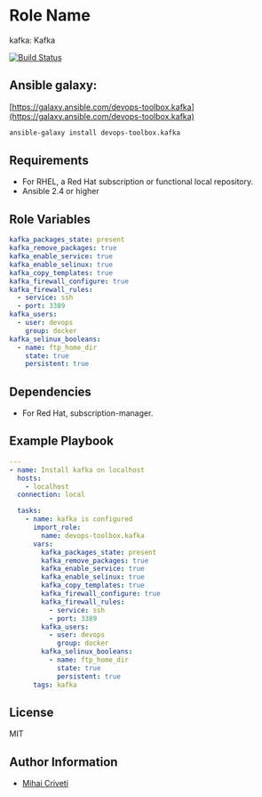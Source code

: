 Role Name
=========

kafka: Kafka

[![Build Status](https://travis-ci.org/cmihai-ansible/kafka.svg?branch=master)](https://travis-ci.org/cmihai-ansible/kafka)

Ansible galaxy:
---------------

[https://galaxy.ansible.com/devops-toolbox.kafka](https://galaxy.ansible.com/devops-toolbox.kafka)

```bash
ansible-galaxy install devops-toolbox.kafka
```

Requirements
------------

- For RHEL, a Red Hat subscription or functional local repository.
- Ansible 2.4 or higher

Role Variables
--------------

```yaml
kafka_packages_state: present
kafka_remove_packages: true
kafka_enable_service: true
kafka_enable_selinux: true
kafka_copy_templates: true
kafka_firewall_configure: true
kafka_firewall_rules:
  - service: ssh
  - port: 3389
kafka_users:
  - user: devops
    group: docker
kafka_selinux_booleans:
  - name: ftp_home_dir
    state: true
    persistent: true
```

Dependencies
------------

- For Red Hat, subscription-manager.

Example Playbook
----------------

```yaml
---
- name: Install kafka on localhost
  hosts:
    - localhost
  connection: local

  tasks:
    - name: kafka is configured
      import_role:
        name: devops-toolbox.kafka
      vars:
        kafka_packages_state: present
        kafka_remove_packages: true
        kafka_enable_service: true
        kafka_enable_selinux: true
        kafka_copy_templates: true
        kafka_firewall_configure: true
        kafka_firewall_rules:
          - service: ssh
          - port: 3389
        kafka_users:
          - user: devops
            group: docker
        kafka_selinux_booleans:
          - name: ftp_home_dir
            state: true
            persistent: true
      tags: kafka
```

License
-------

MIT

Author Information
------------------

- [Mihai Criveti](https://www.linkedin.com/in/devops-toolbox.)
